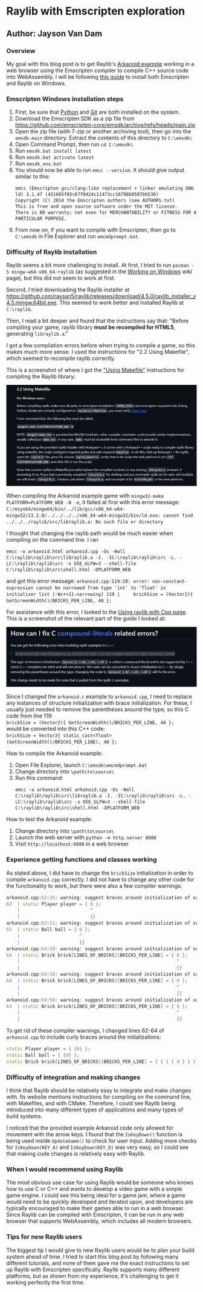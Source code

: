 # Raylib with Emscripten exploration
## Author: Jayson Van Dam

### Overview
My goal with this blog post is to get Raylib's
[Arkanoid example](https://github.com/raysan5/raylib-games/blob/master/classics/src/arkanoid.c)
working in a web browser using the Emscripten compiler to compile C++ source code
into WebAssembly. I will be following [this guide](https://github.com/raysan5/raylib/wiki/Working-for-Web-%28HTML5%29)
to install both Emscripten and Raylib on Windows.

### Emscripten Windows installation steps
1. First, be sure that [Python](https://www.python.org/)
and [Git](https://git-scm.com/) are both installed on the system.
1. Download the Emscripten SDK as a zip file from https://github.com/emscripten-core/emsdk/archive/refs/heads/main.zip
1. Open the zip file (with 7-zip or another archiving tool),
then go into the `emsdk-main` directory.
Extract the contents of this directory to `C:\emsdk\`
1. Open Command Prompt, then run `cd C:\emsdk\`
1. Run `emsdk.bat install latest`
1. Run `emsdk.bat activate latest`
1. Run `emsdk_env.bat`
1. You should now be able to run `emcc --version`. It should give output similar to this:
    ```
    emcc (Emscripten gcc/clang-like replacement + linker emulating GNU ld) 3.1.47 (431685f05c67f0424c11473cc16798b9587bb536)
    Copyright (C) 2014 the Emscripten authors (see AUTHORS.txt)
    This is free and open source software under the MIT license.
    There is NO warranty; not even for MERCHANTABILITY or FITNESS FOR A PARTICULAR PURPOSE.
    ```
1. From now on, if you want to compile with Emscripten,
then go to `C:\emsdk` in File Explorer and run `emcmdprompt.bat`.

### Difficulty of Raylib installation
Raylib seems a bit more challenging to install.
At first, I tried to run `pacman -S mingw-w64-x86_64-raylib`
(as suggested in the [Working on Windows](https://github.com/raysan5/raylib/wiki/Working-on-Windows)
wiki page), but this did not seem to work at first.

Second, I tried downloading the Raylib installer at
https://github.com/raysan5/raylib/releases/download/4.5.0/raylib_installer_v4.5.mingw.64bit.exe.
This seemed to work better and installed Raylib at `C:\raylib`.

Then, I read a bit deeper and found that the instructions say that:
    "Before compiling your game, raylib library **must be recompiled for HTML5**,
    generating `libraylib.a`."

I got a few compilation errors before when trying to compile a game,
so this makes much more sense. I used the instructions for "2.2 Using Makefile",
which seemed to recompile raylib correctly.

This is a screenshot of where I got the
["Using Makefile"](https://github.com/raysan5/raylib/wiki/Working-for-Web-(HTML5)#22-using-makefile)
instructions for compiling the Raylib library:

![Using Makefile instructions](/blogposts/VanDam/using_makefile_instructions.png?raw=true)

When compiling the Arkanoid example game with `mingw32-make PLATFORM=PLATFORM_WEB -B -e`,
it failed at first with this error message:
    ```
    C:/msys64/mingw64/bin/../lib/gcc/x86_64-w64-mingw32/13.2.0/../../../../x86_64-w64-mingw32/bin/ld.exe: cannot find ../../../raylib/src/libraylib.a: No such file or directory
    ```

I thought that changing the raylib path would be much easier when compiling on the command line.
I ran

```
emcc -o arkanoid.html arkanoid.cpp -Os -Wall C:\raylib\raylib\src\libraylib.a -I. -IC:\raylib\raylib\src -L. -LC:\raylib\raylib\src -s USE_GLFW=3 --shell-file C:\raylib\raylib\src\shell.html -DPLATFORM_WEB
```

and got this error message:
    ```
    arkanoid.cpp:119:28: error: non-constant-expression cannot be narrowed from type 'int' to 'float' in initializer list
      [-Wc++11-narrowing]
        119 |     brickSize = (Vector2){ GetScreenWidth()/BRICKS_PER_LINE, 40 };
    ```

For assistance with this error, I looked to the
[Using raylib with Cpp page](https://github.com/raysan5/raylib/wiki/Using-raylib-with-Cpp).
This is a screenshot of the relevant part of the guide I looked at:

![Compound literals instructions](/blogposts/VanDam/compound_literals_instructions.png?raw=true)


Since I changed the `arkanoid.c` example to `arkanoid.cpp`,
I need to replace any instances of structure initialization with brace initialization.
For these, I usually just needed to remove the parentheses around the type,
so this C code from line 119: <br />
    ```
    brickSize = (Vector2){ GetScreenWidth()/BRICKS_PER_LINE, 40 };
    ``` <br />
would be converted into this C++ code: <br />
    ```
    brickSize = Vector2{ static_cast<float>(GetScreenWidth()/BRICKS_PER_LINE), 40 };
    ``` <br />

How to compile the Arkanoid example:
1. Open File Explorer, launch `C:\emsdk\emcmdprompt.bat`
1. Change directory into `\path\to\source\`
1. Run this command:
    ```
    emcc -o arkanoid.html arkanoid.cpp -Os -Wall C:\raylib\raylib\src\libraylib.a -I. -IC:\raylib\raylib\src -L. -LC:\raylib\raylib\src -s USE_GLFW=3 --shell-file C:\raylib\raylib\src\shell.html -DPLATFORM_WEB
    ```

How to test the Arkanoid example:
1. Change directory into `\path\to\source\`
1. Launch the web server with `python -m http.server 8080`
1. Visit `http://localhost:8080` in a web browser

### Experience getting functions and classes working
As stated above, I did have to change the `brickSize` initialization in order
to compile `arkanoid.cpp` correctly. I did not have to change any other code for
the functionality to work, but there were also a few compiler warnings:

```cpp
arkanoid.cpp:62:26: warning: suggest braces around initialization of subobject [-Wmissing-braces]
62  | static Player player = { 0 };
    |                          ^
    |                          {}
arkanoid.cpp:63:22: warning: suggest braces around initialization of subobject [-Wmissing-braces]
63  | static Ball ball = { 0 };
    |                      ^
    |                      {}
arkanoid.cpp:64:58: warning: suggest braces around initialization of subobject [-Wmissing-braces]
64  | static Brick brick[LINES_OF_BRICKS][BRICKS_PER_LINE] = { 0 };
    |                                                          ^
    |                                                          {}
arkanoid.cpp:64:58: warning: suggest braces around initialization of subobject [-Wmissing-braces]
64  | static Brick brick[LINES_OF_BRICKS][BRICKS_PER_LINE] = { 0 };
    |                                                          ^
    |                                                          {}
arkanoid.cpp:64:58: warning: suggest braces around initialization of subobject [-Wmissing-braces]
64  | static Brick brick[LINES_OF_BRICKS][BRICKS_PER_LINE] = { 0 };
    |                                                          ^
    |                                                          {}
```

To get rid of these compiler warnings, I changed lines 62-64 of `arkanoid.cpp`
to include curly braces around the initializations: <br />

```cpp
static Player player = { {0} };
static Ball ball = { {0} };
static Brick brick[LINES_OF_BRICKS][BRICKS_PER_LINE] = { { { { 0 } } } };
```

### Difficulty of integration and making changes
I think that Raylib should be relatively easy to integrate and make changes with.
Its website mentions instructions for compiling on the command line,
with Makefiles, and with CMake. Therefore, I could see Raylib being introduced into
many different types of applications and many types of build systems.

I noticed that the provided example Arkanoid code only allowed for movement
with the arrow keys. I found that the `IsKeyDown()` function is being used inside
`UpdateGame()` to check for user input. Adding more checks for
`IsKeyDown(KEY_A)` and `IsKeyDown(KEY_D)` was very easy, so I could see that
making code changes is relatively easy with Raylib.

### When I would recommend using Raylib
The most obvious use case for using Raylib would be someone
who knows how to use C or C++ and wants to develop a video game with a simple game engine.
I could see this being ideal for a game jam, where a game would need to be
quickly developed and iterated upon, and developers are typically encouraged
to make their games able to run in a web browser.
Since Raylib can be compiled with Emscripten, it can be run in any web browser that
supports WebAssembly, which includes all modern browsers.

### Tips for new Raylib users
The biggest tip I would give to new Raylib users would be to plan your build system
ahead of time. I tried to start this blog post by following many different tutorials,
and none of them gave me the exact instructions to set up Raylib with Emscripten
specifically. Raylib supports many different platforms, but as shown from my experience,
it's challenging to get it working perfectly the first time.